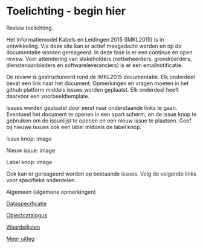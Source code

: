# Toelichting - begin hier

Review toelichting.

Het Informatiemodel Kabels en Leidingen 2015 (IMKL2015) is in ontwikkeling. Via deze site kan er actief meegedacht worden en op de documentatie worden gereageerd. In deze fase is er een continue en open review. Voor attendering van stakeholders (netbeheerders, grondroerders, dienstenaanbieders en softwareleveranciers) is er een emailnotificatie.

De review is gestructureerd rond de IMKL2015 documentatie. Elk onderdeel bevat een link naar het document. Opmerkingen en vragen moeten in het github platform middels issues worden geplaatst. Elk onderdeel heeft daarvoor een voorbeeldtemplate.

Issues worden geplaatst door eerst naar onderstaande links te gaan. Eventueel het document te openen in een apart scherm, en de issue knop te gebruiken om de issuelijst te openen en een nieuw issue te plaatsen. Geef bij nieuwe issues ook een label middels de label knop.

Issue knop: image

Nieuw issue: image

Label knop: image

Ook kan er gereageerd worden op bestaande issues. Volg de volgende links voor specifieke onderdelen.

Algemeen (algemene opmerkingen)

[Dataspecificatie](https://github.com/Geonovum/imkl2015-review/tree/master/1.%20dataspecificatie)

[Objectcatalogus](https://github.com/Geonovum/imkl2015-review/tree/master/2.%20objectcatalogus)

[Waardelijsten](https://github.com/Geonovum/imkl2015-review/tree/master/3.%20waardelijsten)

[Meer uitleg](https://github.com/Geonovum/imkl2015-review/blob/master/1.%20dataspecificatie/meerToelichting.txt)


